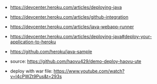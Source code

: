 * https://devcenter.heroku.com/articles/deploying-java
* https://devcenter.heroku.com/articles/github-integration
* https://devcenter.heroku.com/articles/java-webapp-runner
* https://devcenter.heroku.com/articles/deploying-java#deploy-your-application-to-heroku
* https://github.com/heroku/java-sample

* source: https://github.com/haovu429/demo-deploy-haovu-ute
* deploy with war file: https://www.youtube.com/watch?v=l4cPWZt9Pus&t=293s